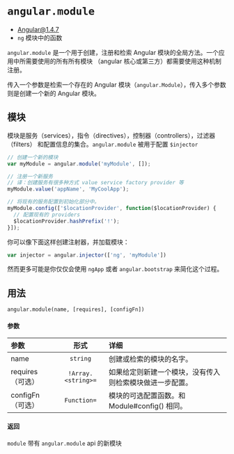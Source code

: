 # `angular.module`
- Angular@1.4.7
- `ng` 模块中的函数

`angular.module` 是一个用于创建，注册和检索 Angular 模块的全局方法。一个应用中所需要使用的所有所有模块
（angular 核心或第三方）都需要使用这种机制注册。

传入一个参数是检索一个存在的 Angular 模块（`angular.Module`），传入多个参数则是创建一个新的 Angular 模块。

## 模块

模块是服务（services），指令（directives），控制器（controllers），过滤器（filters）
和配置信息的集合。`angular.module` 被用于配置 `$injector`

```javascript
// 创建一个新的模块
var myModule = angular.module('myModule', []);

// 注册一个新服务
// 译：创建服务有很多种方式 value service factory provider 等
myModule.value('appName', 'MyCoolApp');

// 将现有的服务配置到初始化部分中。
myModule.config(['$locationProvider', function($locationProvider) {
  // 配置现有的 providers
  $locationProvider.hashPrefix('!');
}]);
```
你可以像下面这样创建注射器，并加载模块：
``` javascript
var injector = angular.injector(['ng', 'myModule'])
```

然而更多可能是你仅仅会使用 `ngApp` 或者 `angular.bootstrap` 来简化这个过程。



## 用法

`angular.module(name, [requires], [configFn])`

#### 参数

| 参数 | 形式 | 详细 |
|:----|:---:|:----|
|name|`string`| 创建或检索的模块的名字。|
|requires （可选）|`!Array.<string>=`| 如果给定则新建一个模块，没有传入则检索模块做进一步配置。|
|configFn （可选）|`Function=`| 模块的可选配置函数。和 Module#config() 相同。|

#### 返回

`module`	带有 `angular.module` api 的新模块

